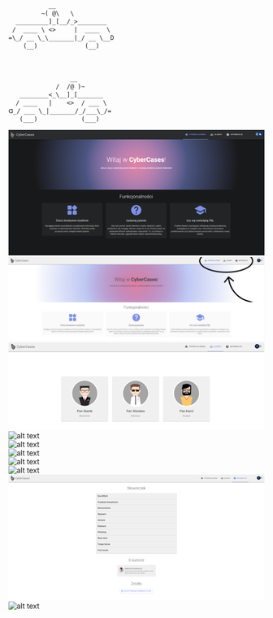 
               __        
             ~( @\   \
      _________]_[__/_>________
     /  ____ \ <>     |  ____  \
    =\_/ __ \_\_______|_/ __ \__D
        (__)             (__)



                     __  
                 /  /@ )~
       ________<_\__]_[_______
      / ____   |    <>  / ___ \
    ᗡ_/ ___ \_|_______/_/___\_/=  
       (___)            (___)



  ![alt text](https://github.com/Sarneusz/CyberCases/blob/main/frontend/screenshots/Obraz1.png)
  </br>
  ![alt text](https://github.com/Sarneusz/CyberCases/blob/main/frontend/screenshots/Obraz2.png)
  </br>
  ![alt text](https://github.com/Sarneusz/CyberCases/blob/main/frontend/screenshots/Obraz3.png)
    </br>
  ![alt text](https://github.com/Sarneusz/CyberCases/blob/main/frontend/screenshots/Obraz4.png)
    </br>
  ![alt text](https://github.com/Sarneusz/CyberCases/blob/main/frontend/screenshots/Obraz5.png)
    </br>
  ![alt text](https://github.com/Sarneusz/CyberCases/blob/main/frontend/screenshots/Obraz6.png)
    </br>
  ![alt text](https://github.com/Sarneusz/CyberCases/blob/main/frontend/screenshots/Obraz7.png)
    </br>
  ![alt text](https://github.com/Sarneusz/CyberCases/blob/main/frontend/screenshots/Obraz8.png)
    </br>
  ![alt text](https://github.com/Sarneusz/CyberCases/blob/main/frontend/screenshots/Obraz9.png)
    </br>
  ![alt text](https://github.com/Sarneusz/CyberCases/blob/main/frontend/screenshots/Obraz10.png)
